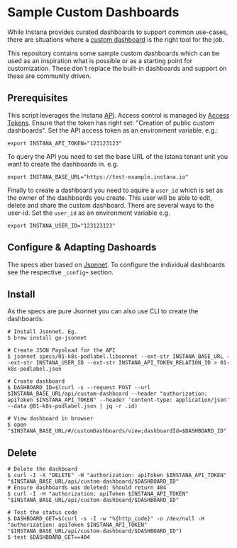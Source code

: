 # Sample Custom Dashboards

While Instana provides curated dashboards to support common use-cases, there are situations where a [custom dashboard](https://www.instana.com/docs/custom_dashboards/) is the right tool for the job. 

This repository contains some sample custom dashboards which can be used as an inspiration what is possible or as a starting point for customization. These don't replace the built-in dashboards and support on these are community driven.

## Prerequisites

This script leverages the Instana [API](https://instana.github.io/openapi/). Access control is managed by [Access Tokens](https://www.instana.com/docs/api/web/#tokens). Ensure that the token has right set: "Creation of public custom dashboards". Set the API access token as an environment variable. e.g.:

    export INSTANA_API_TOKEN="123123123"

To query the API you need to set the base URL of the Istana tenant unit you want to create the dashboards in. e.g. 

    export INSTANA_BASE_URL="https://test-example.instana.io"

Finally to create a dashboard you need to aquire a `user_id` which is set as the owner of the dashboards you create. This user will be able to edit, delete and share the custom dashboard. There are several ways to the user-id. Set the `user_id` as an environment variable e.g. 

    export INSTANA_USER_ID="123123123"

## Configure & Adapting Dashoards

The specs aber based on [Jsonnet](https://jsonnet.org/). To configure the individual dashboards see the respective `_config+` section.


## Install

As the specs are pure Jsonnet you can also use CLI to create the dashboards:

    # Install Jsonnet. Eg.
    $ brew install go-jsonnet
    
    # Create JSON Payoload for the API
    $ jsonnet specs/01-k8s-podlabel.libsonnet --ext-str INSTANA_BASE_URL --ext-str INSTANA_USER_ID --ext-str INSTANA_API_TOKEN_RELATION_ID > 01-k8s-podlabel.json

    # Create dashboard
    $ DASHBOARD_ID=$(curl -s --request POST --url $INSTANA_BASE_URL/api/custom-dashboard --header "authorization: apiToken $INSTANA_API_TOKEN" --header 'content-type: application/json' --data @01-k8s-podlabel.json | jq -r .id)
    
    # View dashboard in browser
    $ open "$INSTANA_BASE_URL/#/customDashboards/view;dashboardId=$DASHBOARD_ID"
    
## Delete

    # Delete the dashboard    
    $ curl -I -X "DELETE" -H "authorization: apiToken $INSTANA_API_TOKEN" "$INSTANA_BASE_URL/api/custom-dashboard/$DASHBOARD_ID"
    # Ensure dashboards was deleted: Should return 404
    $ curl -I -H "authorization: apiToken $INSTANA_API_TOKEN" "$INSTANA_BASE_URL/api/custom-dashboard/$DASHBOARD_ID"

    # Test the status code
    $ DASHBOARD_GET=$(curl -s -I -w "%{http_code}" -o /dev/null -H "authorization: apiToken $INSTANA_API_TOKEN" "$INSTANA_BASE_URL/api/custom-dashboard/$DASHBOARD_ID")
    $ test $DASHBOARD_GET==404